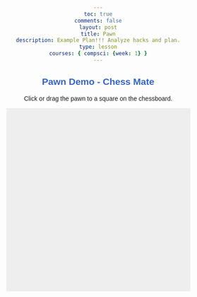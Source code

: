 ```yaml
---
toc: true
comments: false
layout: post
title: Pawn
description: Example Plan!!! Analyze hacks and plan.
type: lesson
courses: { compsci: {week: 1} }
---
```


<html lang="en">
<head>
    <meta charset="UTF-8">
    <meta http-equiv="X-UA-Compatible" content="IE=edge">
    <meta name="viewport" content="width=device-width, initial-scale=1.0">
    <style>
        body {
            font-family: 'Arial', sans-serif;
            text-align: center;
            margin: 50px;
        }
        h2 {
            color: #3366cc;
        }
        .demo-container {
            max-width: 417px;
            margin: auto;
        }
        .chessboard {
            display: grid;
            grid-template-columns: repeat(8, 50px);
            grid-template-rows: repeat(8, 50px);
            gap: 2px;
            background-color: #eee;
            margin-top: 10px;
        }
        .square {
            width: 50px;
            height: 50px;
            display: flex;
            align-items: center;
            justify-content: center;
            font-size: 18px;
            cursor: pointer;
            border: 1px solid #ccc;
            box-sizing: border-box;
        }
        .white {
            background-color: #fee6b4;
            color: #333;
        }
        .black {
            background-color: #b0b0b0;
            color: #fff;
        }
        .pawn {
            font-size: 24px;
            color: #000; /* Pawn color */
            padding: 5px; /* Adjust padding for better appearance */
        }
    </style>
</head>

<!-- ... (head and style sections remain unchanged) ... -->

<body>
    <div class="demo-container">
        <h2>Pawn Demo - Chess Mate</h2>
        <p>Click or drag the pawn to a square on the chessboard.</p>
        <div class="chessboard">
            <!-- Chessboard generated dynamically -->
            <!-- Each square has a unique ID for identification -->
        </div>
    </div>
    <script>
        document.addEventListener('DOMContentLoaded', function () {
            const chessboard = document.querySelector('.chessboard');
            createChessboard(chessboard);
            createPawn(chessboard, 6, 0); // Initial pawn position

            const pawn = document.querySelector('.pawn');
            pawn.addEventListener('dragstart', handleDragStart);

            const squares = document.querySelectorAll('.square');
            squares.forEach(square => {
                square.addEventListener('dragover', handleDragOver);
                square.addEventListener('drop', handleDrop);
                square.addEventListener('click', handleSquareClick);
            });
        });

        function handleDragStart(event) {
            event.dataTransfer.setData('text/plain', 'pawn');
        }

        function handleDragOver(event) {
            event.preventDefault();
        }

        function handleDrop(event) {
            event.preventDefault();

            const squareId = event.target.id;
            const square = document.getElementById(squareId);

            movePawn(square);
        }

        function handleSquareClick(event) {
            const squareId = event.target.id;
            const square = document.getElementById(squareId);

            movePawn(square);
        }

        function movePawn(square) {
            const pawn = document.querySelector('.pawn');
            if (pawn) {
                const currentRow = parseInt(pawn.parentElement.id.split('_')[1]);
                const currentCol = parseInt(pawn.parentElement.id.split('_')[2]);
                const targetRow = parseInt(square.id.split('_')[1]);
                const targetCol = parseInt(square.id.split('_')[2]);

                if (isValidMove(currentRow, currentCol, targetRow, targetCol)) {
                    pawn.parentElement.removeChild(pawn);
                    square.appendChild(pawn);
                }
            }
        }

        function createChessboard(chessboard) {
            const rows = 8;
            const columns = 8;
            let isWhite = true;

            for (let row = 0; row < rows; row++) {
                for (let col = 0; col < columns; col++) {
                    const square = document.createElement('div');
                    square.classList.add('square');
                    square.id = `square_${row}_${col}`;

                    // Determine the color based on the diagonal
                    const diagonalColor = (row + col) % 2 === 0 ? 'white' : 'black';
                    square.classList.add(diagonalColor);

                    chessboard.appendChild(square);
                }
            }
        }

        function createPawn(chessboard, row, col) {
            const pawnSquareId = `square_${row}_${col}`;
            const pawnSquare = document.getElementById(pawnSquareId);
            const pawn = document.createElement('div');
            pawn.classList.add('pawn');
            pawn.textContent = '♟';
            pawnSquare.appendChild(pawn);
        }

        function isValidMove(currentRow, currentCol, targetRow, targetCol) {
            if (currentRow === 6 && targetRow === 4 && targetCol === currentCol) {
                return true;
            } else if (targetRow === currentRow - 1 && targetCol === currentCol) {
                return true;
            }
            return false;
        }
    </script>
</body>

</html>
